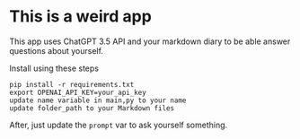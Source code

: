 # This is a weird app

This app uses ChatGPT 3.5 API and your markdown diary to be able answer questions about yourself.

Install using these steps
```
pip install -r requirements.txt
export OPENAI_API_KEY=your_api_key
update name variable in main,py to your name
update folder_path to your Markdown files 
```
After, just update the `prompt` var to ask yourself something.